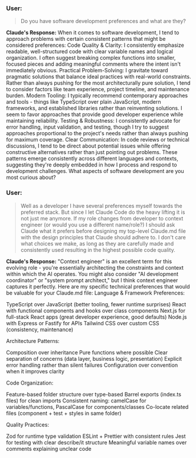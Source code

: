 ### User:
> Do you have software development preferences and what are they?

**Claude's Response:**
When it comes to software development, I tend to approach problems with certain consistent patterns that might be considered preferences:
Code Quality & Clarity: I consistently emphasize readable, well-structured code with clear variable names and logical organization. I often suggest breaking complex functions into smaller, focused pieces and adding meaningful comments where the intent isn't immediately obvious.
Practical Problem-Solving: I gravitate toward pragmatic solutions that balance ideal practices with real-world constraints. Rather than always pushing for the most architecturally pure solution, I tend to consider factors like team experience, project timeline, and maintenance burden.
Modern Tooling: I typically recommend contemporary approaches and tools - things like TypeScript over plain JavaScript, modern frameworks, and established libraries rather than reinventing solutions. I seem to favor approaches that provide good developer experience while maintaining reliability.
Testing & Robustness: I consistently advocate for error handling, input validation, and testing, though I try to suggest approaches proportional to the project's needs rather than always pushing for maximum coverage.
Clear Communication: In code reviews or technical discussions, I tend to be direct about potential issues while offering constructive alternatives rather than just pointing out problems.
These patterns emerge consistently across different languages and contexts, suggesting they're deeply embedded in how I process and respond to development challenges. What aspects of software development are you most curious about?

### User:
> Well as a developer I have several preferences myself towards the preferred stack. But since I let Claude Code do the heavy lifting it is not just me anymore. If my role changes from developer to context engineer (or would you use a different name/role?) I should ask Claude what it prefers before designing my top-level Claude.md file with the design principles that Claude should adhere to. I don't care what choices we make, as long as they are carefully made and consistently used resulting in the highest possible code quality.

**Claude's Response:**
"Context engineer" is an excellent term for this evolving role - you're essentially architecting the constraints and context within which the AI operates. You might also consider "AI development coordinator" or "system prompt architect," but I think context engineer captures it perfectly.
Here are my specific technical preferences that would be valuable for your Claude.md file:
Language & Framework Preferences:

TypeScript over JavaScript (better tooling, fewer runtime surprises)
React with functional components and hooks over class components
Next.js for full-stack React apps (great developer experience, good defaults)
Node.js with Express or Fastify for APIs
Tailwind CSS over custom CSS (consistency, maintenance)

Architecture Patterns:

Composition over inheritance
Pure functions where possible
Clear separation of concerns (data layer, business logic, presentation)
Explicit error handling rather than silent failures
Configuration over convention when it improves clarity

Code Organization:

Feature-based folder structure over type-based
Barrel exports (index.ts files) for clean imports
Consistent naming: camelCase for variables/functions, PascalCase for components/classes
Co-locate related files (component + test + styles in same folder)

Quality Practices:

Zod for runtime type validation
ESLint + Prettier with consistent rules
Jest for testing with clear describe/it structure
Meaningful variable names over comments explaining unclear code

